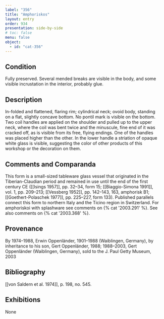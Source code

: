```yaml
---
label: "356"
title: "Amphoriskos"
layout: entry
order: 934
presentation: side-by-side
# toc: false
menu: false
object:
  - id: "cat-356"
---
```


## Condition

Fully preserved. Several mended breaks are visible in the body, and some visible incrustation in the interior, probably glue.

## Description

In-folded and flattened, flaring rim; cylindrical neck; ovoid body, standing on a flat, slightly concave bottom. No pontil mark is visible on the bottom. Two coil handles are applied on the shoulder and pulled up to the upper neck, where the coil was bent twice and the minuscule, fine end of it was cracked off, as is visible from its free, flying endings. One of the handles was placed higher than the other. In the lower handle a striation of opaque white glass is visible, suggesting the color of other products of this workshop or the decoration on them.

## Comments and Comparanda

This form is a small-sized tableware glass vessel that originated in the Tiberian-Claudian period and remained in use until the end of the first century CE ([[Isings 1957]], pp. 32–34, form 15; [[Biaggio-Simona 1991]], vol. 1, pp. 209–213; [[Vessberg 1952]], pp. 142–143, 163, amphorisk B1; [[Goethert-Polaschek 1977]], pp. 225–227, form 133). Published parallels connect this form to northern Italy and the Ticino region in Switzerland. For amphoriskoi with splashware see comments on {% cat '2003.291' %}. See also comments on {% cat '2003.368' %}.

## Provenance

By 1974–1988, Erwin Oppenländer, 1901–1988 (Waiblingen, Germany), by inheritance to his son, Gert Oppenländer, 1988; 1988–2003, Gert Oppenländer (Waiblingen, Germany), sold to the J. Paul Getty Museum, 2003

## Bibliography

[[von Saldern et al. 1974]], p. 198, no. 545.

## Exhibitions

None